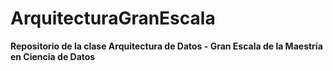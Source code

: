 # ArquitecturaGranEscala

**Repositorio de la clase Arquitectura de Datos - Gran Escala de la Maestría en  Ciencia de Datos**
